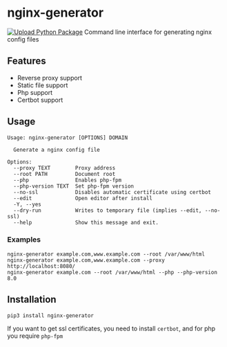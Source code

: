 # nginx-generator
[![Upload Python Package](https://github.com/Oliwerix/nginx-generator/actions/workflows/python-publish.yml/badge.svg)](https://github.com/Oliwerix/nginx-generator/actions/workflows/python-publish.yml)
Command line interface for generating nginx config files

## Features
 - Reverse proxy support
 - Static file support
 - Php support
 - Certbot support

## Usage
    Usage: nginx-generator [OPTIONS] DOMAIN

      Generate a nginx config file

    Options:
      --proxy TEXT        Proxy address
      --root PATH         Document root
      --php               Enables php-fpm
      --php-version TEXT  Set php-fpm version
      --no-ssl            Disables automatic certificate using certbot
      --edit              Open editor after install
      -Y, --yes
      --dry-run           Writes to temporary file (implies --edit, --no-ssl)
      --help              Show this message and exit.
### Examples
    nginx-generator example.com,www.example.com --root /var/www/html
    nginx-generator example.com,www.example.com --proxy http://localhost:8080/
    nginx-generator example.com --root /var/www/html --php --php-version 8.0
## Installation
    pip3 install nginx-generator
If you want to get ssl certificates, you need to install `certbot`, and for php you require `php-fpm`

